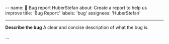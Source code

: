 --
name: 🐞 Bug report HuberStefan
about: Create a report to help us improve
title: 'Bug Report:'
labels: 'bug'
assignees: 'HuberStefan'

---

**Describe the bug**
A clear and concise description of what the bug is.

...
